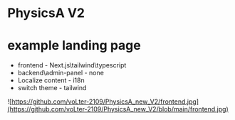 # PhysicsA V2

<h1>example landing page</h1>

<ul>
<li>frontend - Next.js\tailwind\typescript</li>
<li>backend\admin-panel - none</li>
<li>Localize content - i18n</li>
<li>switch theme - tailwind</li>
</ul>


![https://github.com/voLter-2109/PhysicsA_new_V2/frontend.jpg](https://github.com/voLter-2109/PhysicsA_new_V2/blob/main/frontend.jpg)
